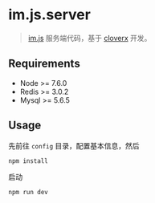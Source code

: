 # im.js.server
>[im.js](https://github.com/im-js/im.js) 服务端代码，基于 [cloverx](https://github.com/clover-x/cloverx) 开发。


## Requirements
* Node >= 7.6.0
* Redis >= 3.0.2
* Mysql >= 5.6.5

## Usage
先前往 `config` 目录，配置基本信息，然后  
```shell
npm install
```
启动
```shell
npm run dev
```
